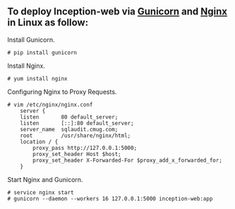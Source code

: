 ## To deploy **Inception-web** via [Gunicorn](http://gunicorn.org/) and [Nginx](http://nginx.org/) in Linux as follow:  

Install Gunicorn.  

    # pip install gunicorn  
Install Nginx.   

    # yum install nginx  
Configuring Nginx to Proxy Requests.  

    # vim /etc/nginx/nginx.conf  
        server {  
        listen       80 default_server;  
        listen       [::]:80 default_server;  
        server_name  sqlaudit.cmug.com;  
        root         /usr/share/nginx/html;  
        location / {  
            proxy_pass http://127.0.0.1:5000;  
            proxy_set_header Host $host;  
            proxy_set_header X-Forwarded-For $proxy_add_x_forwarded_for;  
        }  

Start Nginx and Gunicorn.  
 
    # service nginx start  
    # gunicorn --daemon --workers 16 127.0.0.1:5000 inception-web:app  
